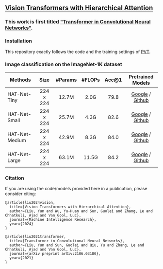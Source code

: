 ## [Vision Transformers with Hierarchical Attention](https://arxiv.org/abs/2106.03180)

### This work is first titled ["Transformer in Convolutional Neural Networks"](https://arxiv.org/abs/2106.03180v2).


### Installation

This repository exactly follows the code and the training settings of [PVT](https://github.com/whai362/PVT).


### Image classification on the ImageNet-1K dataset

|     Methods     |   Size    | #Params | #FLOPs | Acc@1 |  Pretrained Models  |
|-----------------|:---------:|:-------:|:------:|:-----:|:-------------------:|
|  HAT-Net-Tiny   | 224 x 224 |  12.7M  |  2.0G  |  79.8 | [Google](https://drive.google.com/file/d/1iuhOCEMhEqJlCJKk--Qk1w6TcxP_Plgf/view?usp=sharing) / [Github](https://github.com/yun-liu/HAT-Net/releases/download/v2.0/HAT-Net_Tiny.pth) |
|  HAT-Net-Small  | 224 x 224 |  25.7M  |  4.3G  |  82.6 | [Google](https://drive.google.com/file/d/1lfVT_nCndVAPikAivigl72Ne5XKjfkCp/view?usp=sharing) / [Github](https://github.com/yun-liu/HAT-Net/releases/download/v2.0/HAT-Net_Small.pth) |
|  HAT-Net-Medium | 224 x 224 |  42.9M  |  8.3G  |  84.0 | [Google](https://drive.google.com/file/d/1fWITg1Cfm0qDaYw7xhfF8pXdbhK5ctHY/view?usp=sharing) / [Github](https://github.com/yun-liu/HAT-Net/releases/download/v2.0/HAT-Net_Medium.pth) |
|  HAT-Net-Large  | 224 x 224 |  63.1M  |  11.5G |  84.2 | [Google](https://drive.google.com/file/d/1MPNd86S_BvtPDrH_h39vjjvN12opsMki/view?usp=sharing) / [Github](https://github.com/yun-liu/HAT-Net/releases/download/v2.0/HAT-Net_Large.pth) |

### Citation

If you are using the code/models provided here in a publication, please consider citing:

    @article{liu2024vision,
      title={Vision Transformers with Hierarchical Attention},
      author={Liu, Yun and Wu, Yu-Huan and Sun, Guolei and Zhang, Le and Chhatkuli, Ajad and Van Gool, Luc},
      journal={Machine Intelligence Research},
      year={2024}
    }

    @article{liu2021transformer,
      title={Transformer in Convolutional Neural Networks},
      author={Liu, Yun and Sun, Guolei and Qiu, Yu and Zhang, Le and Chhatkuli, Ajad and Van Gool, Luc},
      journal={arXiv preprint arXiv:2106.03180},
      year={2021}
    }
